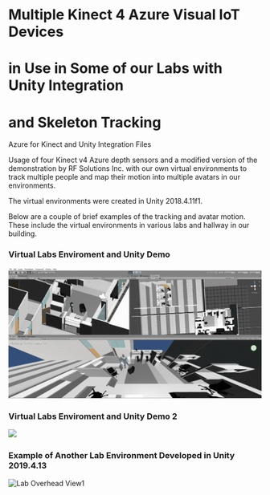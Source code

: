 # Multiple Kinect 4 Azure Visual IoT Devices
# in Use in Some of our Labs with Unity Integration
# and Skeleton Tracking

Azure for Kinect and Unity Integration Files
 
Usage of four Kinect v4 Azure depth sensors and a modified version of the demonstration
by RF Solutions Inc. with our own virtual environments to track multiple people and
map their motion into multiple avatars in our environments.

The virtual environments were created in Unity 2018.4.11f1.

Below are a couple of brief examples of the tracking and avatar motion.
These include the virtual environments in various labs and hallway in our building.

### Virtual Labs Enviroment and Unity Demo
![](walking_in_AI_Lab.gif)

### Virtual Labs Enviroment and Unity Demo 2
![](Lab_Demo2.gif)

### Example of Another Lab Environment Developed in Unity 2019.4.13
![Lab Overhead View1](https://user-images.githubusercontent.com/55105714/107584835-cbaef380-6bc2-11eb-9ccc-995c471b49ed.png)
